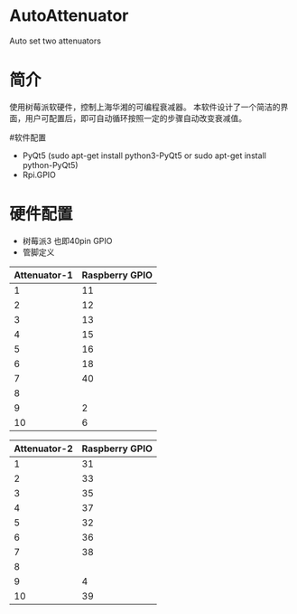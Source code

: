 # AutoAttenuator
Auto set two attenuators
# 简介
使用树莓派软硬件，控制上海华湘的可编程衰减器。
本软件设计了一个简洁的界面，用户可配置后，即可自动循环按照一定的步骤自动改变衰减值。

#软件配置
* PyQt5 (sudo apt-get install python3-PyQt5  or sudo apt-get install python-PyQt5)
* Rpi.GPIO

# 硬件配置
* 树莓派3 也即40pin GPIO
* 管脚定义

|Attenuator-1|Raspberry GPIO|
|------------|--------------|
|1|11|
|2|12|
|3|13|
|4|15|
|5|16|
|6|18|
|7|40|
|8| |
|9|2|
|10|6|

|Attenuator-2|Raspberry GPIO|
|------------|--------------|
|1|31|
|2|33|
|3|35|
|4|37|
|5|32|
|6|36|
|7|38|
|8| |
|9|4|
|10|39|
